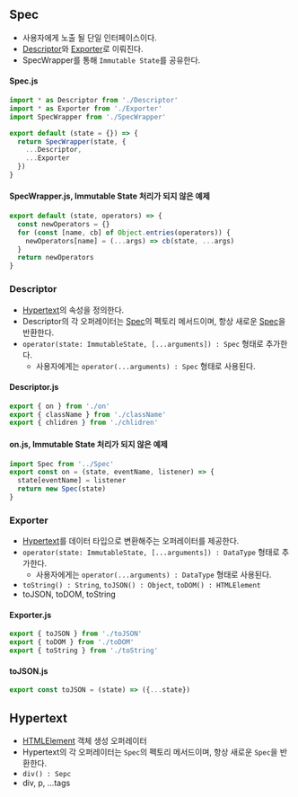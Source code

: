 ## Spec
- 사용자에게 노출 될 단일 인터페이스이다.
- [Descriptor](#Descriptor)와 [Exporter](#Exporter)로 이뤄진다.
- SpecWrapper를 통해 `Immutable State`를 공유한다.
#### Spec.js
```js
import * as Descriptor from './Descriptor'
import * as Exporter from './Exporter'
import SpecWrapper from './SpecWrapper'

export default (state = {}) => {
  return SpecWrapper(state, {
    ...Descriptor,
    ...Exporter
  })
}
```
#### SpecWrapper.js, Immutable State 처리가 되지 않은 예제
```js
export default (state, operators) => {
  const newOperators = {}
  for (const [name, cb] of Object.entries(operators)) {
    newOperators[name] = (...args) => cb(state, ...args)
  }
  return newOperators
}
```

### Descriptor
- [Hypertext](#Hypertext)의 속성을 정의한다.
- Descriptor의 각 오퍼레이터는 [Spec](#Spec)의 펙토리 메서드이며, 항상 새로운 [Spec](#Spec)을 반환한다.
- `operator(state: ImmutableState, [...arguments]) : Spec` 형태로 추가한다.
  - 사용자에게는 `operator(...arguments) : Spec` 형태로 사용된다.

#### Descriptor.js
```js
export { on } from './on'
export { className } from './className'
export { chlidren } from './chlidren'
```

#### on.js, Immutable State 처리가 되지 않은 예제
```js
import Spec from '../Spec'
export const on = (state, eventName, listener) => {
  state[eventName] = listener
  return new Spec(state)
}
```

### Exporter
- [Hypertext](#Hypertext)를 데이터 타입으로 변환해주는 오퍼레이터를 제공한다.
- `operator(state: ImmutableState, [...arguments]) : DataType` 형태로 추가한다.
  - 사용자에게는 `operator(...arguments) : DataType` 형태로 사용된다.
- `toString() : String`, `toJSON() : Object`, `toDOM() : HTMLElement`
- toJSON, toDOM, toString
#### Exporter.js
```js
export { toJSON } from './toJSON'
export { toDOM } from './toDOM'
export { toString } from './toString'
```
#### toJSON.js
```js
export const toJSON = (state) => ({...state})
```

## Hypertext
- [HTMLElement](https://developer.mozilla.org/en-US/docs/Web/API/HTMLElement) 객체 생성 오퍼레이터
- Hypertext의 각 오퍼레이터는 `Spec`의 펙토리 메서드이며, 항상 새로운 `Spec`을 반환한다.
- `div() : Sepc`
- div, p, ...tags